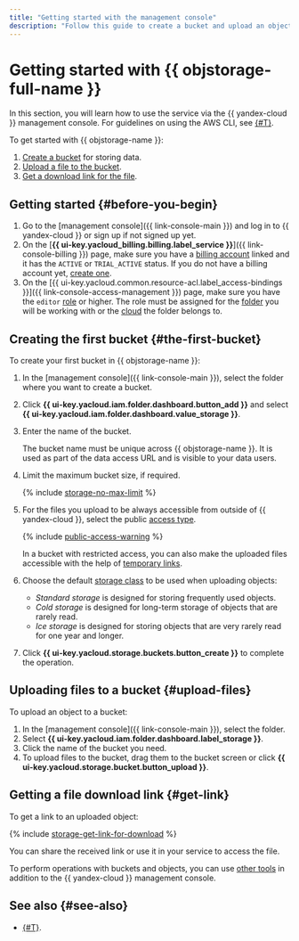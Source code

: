```yaml
---
title: "Getting started with the management console"
description: "Follow this guide to create a bucket and upload an object to it using the management console."
---
```


# Getting started with {{ objstorage-full-name }}

In this section, you will learn how to use the service via the {{ yandex-cloud }} management console. For guidelines on using the AWS CLI, see [{#T}](./quickstart/quickstart-aws-cli.md).

To get started with {{ objstorage-name }}:

1. [Create a bucket](#the-first-bucket) for storing data.
1. [Upload a file to the bucket](#upload-files).
1. [Get a download link for the file](#get-link).


## Getting started {#before-you-begin}

1. Go to the [management console]({{ link-console-main }}) and log in to {{ yandex-cloud }} or sign up if not signed up yet.
1. On the [**{{ ui-key.yacloud_billing.billing.label_service }}**]({{ link-console-billing }}) page, make sure you have a [billing account](../billing/concepts/billing-account.md) linked and it has the `ACTIVE` or `TRIAL_ACTIVE` status. If you do not have a billing account yet, [create one](../billing/quickstart/index.md#create_billing_account).
1. On the [{{ ui-key.yacloud.common.resource-acl.label_access-bindings }}]({{ link-console-access-management }}) page, make sure you have the `editor` [role](../iam/roles-reference.md#editor) or higher. The role must be assigned for the [folder](../resource-manager/concepts/resources-hierarchy.md#folder) you will be working with or the [cloud](../resource-manager/concepts/resources-hierarchy.md#cloud) the folder belongs to.


## Creating the first bucket {#the-first-bucket}

To create your first bucket in {{ objstorage-name }}:

1. In the [management console]({{ link-console-main }}), select the folder where you want to create a bucket.
1. Click **{{ ui-key.yacloud.iam.folder.dashboard.button_add }}** and select **{{ ui-key.yacloud.iam.folder.dashboard.value_storage }}**.
1. Enter the name of the bucket.

   The bucket name must be unique across {{ objstorage-name }}. It is used as part of the data access URL and is visible to your data users.
1. Limit the maximum bucket size, if required.

   {% include [storage-no-max-limit](_includes_service/storage-no-max-limit.md) %}

1. For the files you upload to be always accessible from outside of {{ yandex-cloud }}, select the public [access type](concepts/bucket.md#bucket-access).

   {% include [public-access-warning](../_includes/storage/security/public-access-warning.md) %}

   In a bucket with restricted access, you can also make the uploaded files accessible with the help of [temporary links](./concepts/pre-signed-urls.md).

1. Choose the default [storage class](concepts/storage-class.md) to be used when uploading objects:
   * _Standard storage_ is designed for storing frequently used objects.
   * _Cold storage_ is designed for long-term storage of objects that are rarely read.
   * _Ice storage_ is designed for storing objects that are very rarely read for one year and longer.
1. Click **{{ ui-key.yacloud.storage.buckets.button_create }}** to complete the operation.

## Uploading files to a bucket {#upload-files}

To upload an object to a bucket:

1. In the [management console]({{ link-console-main }}), select the folder.
1. Select **{{ ui-key.yacloud.iam.folder.dashboard.label_storage }}**.
1. Click the name of the bucket you need.
1. To upload files to the bucket, drag them to the bucket screen or click **{{ ui-key.yacloud.storage.bucket.button_upload }}**.

## Getting a file download link {#get-link}

To get a link to an uploaded object:

{% include [storage-get-link-for-download](_includes_service/storage-get-link-for-download.md) %}

You can share the received link or use it in your service to access the file.

To perform operations with buckets and objects, you can use [other tools](tools/index.md) in addition to the {{ yandex-cloud }} management console.


## See also {#see-also}

* [{#T}](quickstart/quickstart-aws-cli.md).
